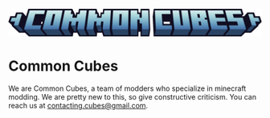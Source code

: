 ![](https://github.com/Common-Cubes/.github/blob/main/common_cubes_title.png?raw=true)
# Common Cubes
We are Common Cubes, a team of modders who specialize in minecraft modding. We are pretty new to this, so give constructive criticism.
You can reach us at contacting.cubes@gmail.com. 
